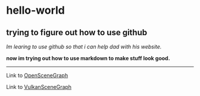 # hello-world
## trying to figure out how to use github

*Im learing to use github so that i can help dad with his website.*

**now im trying out how to use markdown to make stuff look good.**

----

Link to [OpenSceneGraph](http://www.openscenegraph.org)

Link to [VulkanSceneGraph](http://www.vulkanscenegraph.org)
